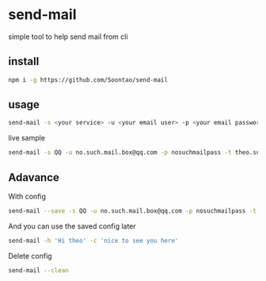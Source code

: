 # send-mail

simple tool to help send mail from cli

## install

```bash
npm i -g https://github.com/Soontao/send-mail
```

## usage

```bash
send-mail -s <your service> -u <your email user> -p <your email password or token> -t <target email> -h <mail header> -c <mail content>
```

live sample

```bash
send-mail -s QQ -u no.such.mail.box@qq.com -p nosuchmailpass -t theo.sun@outlook.com -h 'HI Theo' -c 'this is content, nice to see you theo'
```

## Adavance

With config

```bash
send-mail --save -s QQ -u no.such.mail.box@qq.com -p nosuchmailpass -t theo.sun@qq.com
```

And you can use the saved config later

```bash
send-mail -h 'Hi theo' -c 'nice to see you here'
```

Delete config

```bash
send-mail --clean
```
